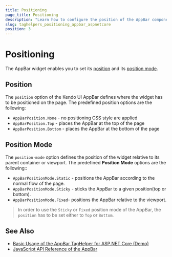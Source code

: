 ```yaml
---
title: Positioning
page_title: Positioning
description: "Learn how to configure the position of the AppBar component."
slug: taghelpers_positioning_appbar_aspnetcore
position: 3
---
```


# Positioning

The AppBar widget enables you to set its [position](#position) and its [position mode](#position-mode).

## Position

The `position` option of the Kendo UI AppBar defines where the widget has to be positioned on the page. The predefined position options are the following:

* `AppBarPosition.None` - no positioning CSS style are applied
* `AppBarPosition.Top` - places the AppBar at the top of the page
* `AppBarPosition.Bottom` - places the AppBar at the bottom of the page

## Position Mode

The `position-mode` option defines the position of the widget relative to its parent container or viewport. The predefined **Position Mode** options are the following::

* `AppBarPositionMode.Static` - positions the AppBar according to the normal flow of the page.
* `AppBarPositionMode.Sticky` - sticks the AppBar to a given position(top or bottom).
* `AppBarPositionMode.Fixed`- positions the AppBar relative to the viewport.

> In order to use the `Sticky` or `Fixed` position mode of the AppBar, the `position` has to be set either to `Top` or `Bottom`.

## See Also

* [Basic Usage of the AppBar TagHelper for ASP.NET Core (Demo)](https://demos.telerik.com/aspnet-core/appbar/tag-helper)
* [JavaScript API Reference of the AppBar](/api/javascript/ui/appbar)
